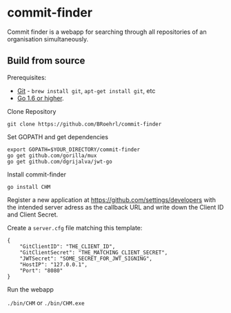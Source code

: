 # commit-finder
Commit finder is a webapp for searching through all repositories of an organisation simultaneously.


## Build from source

Prerequisites:

* [Git](https://git-scm.com/downloads) - `brew install git`, `apt-get install git`, etc
* [Go 1.6 or higher](https://golang.org/dl/).

Clone Repository

    git clone https://github.com/BRoehrl/commit-finder

Set GOPATH and get dependencies

    export GOPATH=$YOUR_DIRECTORY/commit-finder
    go get github.com/gorilla/mux
    go get github.com/dgrijalva/jwt-go

Install commit-finder

    go install CHM

Register a new application at https://github.com/settings/developers with the intended server adress as the callback URL and write down the Client ID and Client Secret.


Create a `server.cfg` file matching this template:

    {
    	"GitClientID": "THE_CLIENT_ID",
    	"GitClientSecret": "THE_MATCHING_CLIENT_SECRET",
    	"JWTSecret": "SOME_SECRET_FOR_JWT_SIGNING",
    	"HostIP": "127.0.0.1",
    	"Port": "8080"
    }

Run the webapp

`./bin/CHM` or `./bin/CHM.exe`
